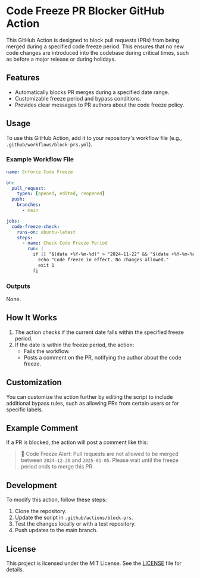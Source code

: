 # Code Freeze PR Blocker GitHub Action

This GitHub Action is designed to block pull requests (PRs) from being merged during a specified code freeze period. This ensures that no new code changes are introduced into the codebase during critical times, such as before a major release or during holidays.

## Features

- Automatically blocks PR merges during a specified date range.
- Customizable freeze period and bypass conditions.
- Provides clear messages to PR authors about the code freeze policy.

## Usage

To use this GitHub Action, add it to your repository's workflow file (e.g., `.github/workflows/block-prs.yml`).

### Example Workflow File

```yaml
name: Enforce Code Freeze

on:
  pull_request:
    types: [opened, edited, reopened]
  push:
    branches:
      - main

jobs:
  code-freeze-check:
    runs-on: ubuntu-latest
    steps:
      - name: Check Code Freeze Period
        run: |
          if [[ "$(date +%Y-%m-%d)" > "2024-11-22" && "$(date +%Y-%m-%d)" < "2024-12-01" ]]; then
            echo "Code freeze in effect. No changes allowed."
            exit 1
          fi
```

### Outputs

None.

## How It Works

1. The action checks if the current date falls within the specified freeze period.
2. If the date is within the freeze period, the action:
   - Fails the workflow.
   - Posts a comment on the PR, notifying the author about the code freeze.

## Customization

You can customize the action further by editing the script to include additional bypass rules, such as allowing PRs from certain users or for specific labels.

## Example Comment

If a PR is blocked, the action will post a comment like this:

> 🚫 Code Freeze Alert: Pull requests are not allowed to be merged between `2024-12-20` and `2025-01-05`. Please wait until the freeze period ends to merge this PR.

## Development

To modify this action, follow these steps:

1. Clone the repository.
2. Update the script in `.github/actions/block-prs`.
3. Test the changes locally or with a test repository.
4. Push updates to the main branch.

## License

This project is licensed under the MIT License. See the [LICENSE](LICENSE) file for details.
